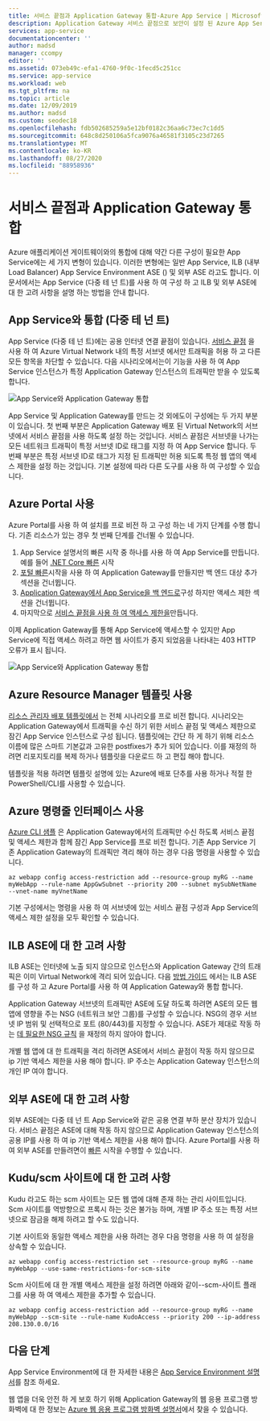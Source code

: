 ```yaml
---
title: 서비스 끝점과 Application Gateway 통합-Azure App Service | Microsoft Docs
description: Application Gateway 서비스 끝점으로 보안이 설정 된 Azure App Service와 통합 되는 방법을 설명 합니다.
services: app-service
documentationcenter: ''
author: madsd
manager: ccompy
editor: ''
ms.assetid: 073eb49c-efa1-4760-9f0c-1fecd5c251cc
ms.service: app-service
ms.workload: web
ms.tgt_pltfrm: na
ms.topic: article
ms.date: 12/09/2019
ms.author: madsd
ms.custom: seodec18
ms.openlocfilehash: fdb502685259a5e12bf0182c36aa6c73ec7c1dd5
ms.sourcegitcommit: 648c8d250106a5fca9076a46581f3105c23d7265
ms.translationtype: MT
ms.contentlocale: ko-KR
ms.lasthandoff: 08/27/2020
ms.locfileid: "88958936"
---
```

# <a name="application-gateway-integration-with-service-endpoints"></a>서비스 끝점과 Application Gateway 통합
Azure 애플리케이션 게이트웨이와의 통합에 대해 약간 다른 구성이 필요한 App Service에는 세 가지 변형이 있습니다. 이러한 변형에는 일반 App Service, ILB (내부 Load Balancer) App Service Environment ASE () 및 외부 ASE 라고도 합니다. 이 문서에서는 App Service (다중 테 넌 트)를 사용 하 여 구성 하 고 ILB 및 외부 ASE에 대 한 고려 사항을 설명 하는 방법을 안내 합니다.

## <a name="integration-with-app-service-multi-tenant"></a>App Service와 통합 (다중 테 넌 트)
App Service (다중 테 넌 트)에는 공용 인터넷 연결 끝점이 있습니다. [서비스 끝점](../../virtual-network/virtual-network-service-endpoints-overview.md) 을 사용 하 여 Azure Virtual Network 내의 특정 서브넷 에서만 트래픽을 허용 하 고 다른 모든 항목을 차단할 수 있습니다. 다음 시나리오에서는이 기능을 사용 하 여 App Service 인스턴스가 특정 Application Gateway 인스턴스의 트래픽만 받을 수 있도록 합니다.

![App Service와 Application Gateway 통합](./media/app-gateway-with-service-endpoints/service-endpoints-appgw.png)

App Service 및 Application Gateway를 만드는 것 외에도이 구성에는 두 가지 부분이 있습니다. 첫 번째 부분은 Application Gateway 배포 된 Virtual Network의 서브넷에서 서비스 끝점을 사용 하도록 설정 하는 것입니다. 서비스 끝점은 서브넷을 나가는 모든 네트워크 트래픽이 특정 서브넷 ID로 태그를 지정 하 여 App Service 합니다. 두 번째 부분은 특정 서브넷 ID로 태그가 지정 된 트래픽만 허용 되도록 특정 웹 앱의 액세스 제한을 설정 하는 것입니다. 기본 설정에 따라 다른 도구를 사용 하 여 구성할 수 있습니다.

## <a name="using-azure-portal"></a>Azure Portal 사용
Azure Portal를 사용 하 여 설치를 프로 비전 하 고 구성 하는 네 가지 단계를 수행 합니다. 기존 리소스가 있는 경우 첫 번째 단계를 건너뛸 수 있습니다.
1. App Service 설명서의 빠른 시작 중 하나를 사용 하 여 App Service를 만듭니다. 예를 들어 [.NET Core 빠른](../quickstart-dotnetcore.md) 시작
2. [포털 빠른](../../application-gateway/quick-create-portal.md)시작을 사용 하 여 Application Gateway를 만들지만 백 엔드 대상 추가 섹션을 건너뜁니다.
3. [Application Gateway에서 App Service을 백 엔드로](../../application-gateway/configure-web-app-portal.md)구성 하지만 액세스 제한 섹션을 건너뜁니다.
4. 마지막으로 [서비스 끝점을 사용 하 여 액세스 제한을](../../app-service/app-service-ip-restrictions.md#service-endpoints)만듭니다.

이제 Application Gateway를 통해 App Service에 액세스할 수 있지만 App Service에 직접 액세스 하려고 하면 웹 사이트가 중지 되었음을 나타내는 403 HTTP 오류가 표시 됩니다.

![App Service와 Application Gateway 통합](./media/app-gateway-with-service-endpoints/web-site-stopped.png)

## <a name="using-azure-resource-manager-template"></a>Azure Resource Manager 템플릿 사용
[리소스 관리자 배포 템플릿에서][template-app-gateway-app-service-complete] 는 전체 시나리오를 프로 비전 합니다. 시나리오는 Application Gateway에서 트래픽을 수신 하기 위한 서비스 끝점 및 액세스 제한으로 잠긴 App Service 인스턴스로 구성 됩니다. 템플릿에는 간단 하 게 하기 위해 리소스 이름에 많은 스마트 기본값과 고유한 postfixes가 추가 되어 있습니다. 이를 재정의 하려면 리포지토리를 복제 하거나 템플릿을 다운로드 하 고 편집 해야 합니다. 

템플릿을 적용 하려면 템플릿 설명에 있는 Azure에 배포 단추를 사용 하거나 적절 한 PowerShell/CLI를 사용할 수 있습니다.

## <a name="using-azure-command-line-interface"></a>Azure 명령줄 인터페이스 사용
[Azure CLI 샘플](../../app-service/scripts/cli-integrate-app-service-with-application-gateway.md) 은 Application Gateway에서의 트래픽만 수신 하도록 서비스 끝점 및 액세스 제한과 함께 잠긴 App Service를 프로 비전 합니다. 기존 App Service 기존 Application Gateway의 트래픽만 격리 해야 하는 경우 다음 명령을 사용할 수 있습니다.

```azurecli-interactive
az webapp config access-restriction add --resource-group myRG --name myWebApp --rule-name AppGwSubnet --priority 200 --subnet mySubNetName --vnet-name myVnetName
```

기본 구성에서는 명령을 사용 하 여 서브넷에 있는 서비스 끝점 구성과 App Service의 액세스 제한 설정을 모두 확인할 수 있습니다.

## <a name="considerations-for-ilb-ase"></a>ILB ASE에 대 한 고려 사항
ILB ASE는 인터넷에 노출 되지 않으므로 인스턴스와 Application Gateway 간의 트래픽은 이미 Virtual Network에 격리 되어 있습니다. 다음 [방법 가이드](../environment/integrate-with-application-gateway.md) 에서는 ILB ASE를 구성 하 고 Azure Portal를 사용 하 여 Application Gateway와 통합 합니다. 

Application Gateway 서브넷의 트래픽만 ASE에 도달 하도록 하려면 ASE의 모든 웹 앱에 영향을 주는 NSG (네트워크 보안 그룹)를 구성할 수 있습니다. NSG의 경우 서브넷 IP 범위 및 선택적으로 포트 (80/443)를 지정할 수 있습니다. ASE가 제대로 작동 하는 [데 필요한 NSG 규칙](../environment/network-info.md#network-security-groups) 을 재정의 하지 않아야 합니다.

개별 웹 앱에 대 한 트래픽을 격리 하려면 ASE에서 서비스 끝점이 작동 하지 않으므로 ip 기반 액세스 제한을 사용 해야 합니다. IP 주소는 Application Gateway 인스턴스의 개인 IP 여야 합니다.

## <a name="considerations-for-external-ase"></a>외부 ASE에 대 한 고려 사항
외부 ASE에는 다중 테 넌 트 App Service와 같은 공용 연결 부하 분산 장치가 있습니다. 서비스 끝점은 ASE에 대해 작동 하지 않으므로 Application Gateway 인스턴스의 공용 IP를 사용 하 여 ip 기반 액세스 제한을 사용 해야 합니다. Azure Portal를 사용 하 여 외부 ASE를 만들려면이 [빠른](../environment/create-external-ase.md) 시작을 수행할 수 있습니다.

[template-app-gateway-app-service-complete]: https://github.com/Azure/azure-quickstart-templates/tree/master/201-web-app-with-app-gateway-v2/ "전체 시나리오에 대 한 Azure Resource Manager 템플릿"

## <a name="considerations-for-kuduscm-site"></a>Kudu/scm 사이트에 대 한 고려 사항
Kudu 라고도 하는 scm 사이트는 모든 웹 앱에 대해 존재 하는 관리 사이트입니다. Scm 사이트를 역방향으로 프록시 하는 것은 불가능 하며, 개별 IP 주소 또는 특정 서브넷으로 잠금을 해제 하려고 할 수도 있습니다.

기본 사이트와 동일한 액세스 제한을 사용 하려는 경우 다음 명령을 사용 하 여 설정을 상속할 수 있습니다.

```azurecli-interactive
az webapp config access-restriction set --resource-group myRG --name myWebApp --use-same-restrictions-for-scm-site
```

Scm 사이트에 대 한 개별 액세스 제한을 설정 하려면 아래와 같이--scm-사이트 플래그를 사용 하 여 액세스 제한을 추가할 수 있습니다.

```azurecli-interactive
az webapp config access-restriction add --resource-group myRG --name myWebApp --scm-site --rule-name KudoAccess --priority 200 --ip-address 208.130.0.0/16
```

## <a name="next-steps"></a>다음 단계
App Service Environment에 대 한 자세한 내용은 [App Service Environment 설명서](/azure/app-service/environment)를 참조 하세요.

웹 앱을 더욱 안전 하 게 보호 하기 위해 Application Gateway의 웹 응용 프로그램 방화벽에 대 한 정보는 [Azure 웹 응용 프로그램 방화벽 설명서](../../web-application-firewall/ag/ag-overview.md)에서 찾을 수 있습니다.
